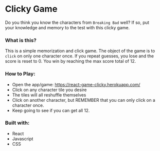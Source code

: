 # Clicky Game
Do you think you know the characters from `Breaking Bad` well? If so, put your knowledge and memory to the test with this clicky game.

### What is this?
This is a simple memorization and click game. The object of the game is to `click` on only one character once. If you repeat guesses, you lose and the score is reset to 0. You win by reaching the max score total of 12.

### How to Play:
* Open the app/game: https://react-game-clicky.herokuapp.com/
* Click on any character tile you desire
* The tiles will all reshuffle themselves
* Click on another character, but REMEMBER that you can only click on a character once.
* Keep going to see if you can get all 12.

### Built with:
* React
* Javascript
* CSS
